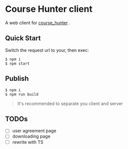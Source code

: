 # Course Hunter client
A web client for [course_hunter](https://github.com/dashMrl/course_hunter) .

## Quick Start 
Switch the request url to your, then exec:
```shell
$ npm i
$ npm start
```

## Publish 
```shell
$ npm i
$ npm run build
``` 
> It's recommended to separate you client and server

## TODOs
- [ ] user agreement page
- [ ] downloading page
- [ ] rewrite with TS